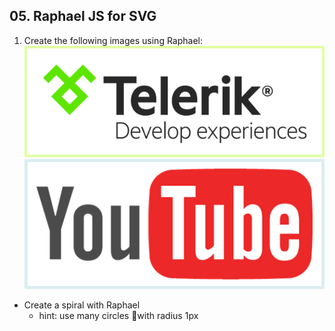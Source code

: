 ## 05. Raphael JS for SVG

1. Create the following images using Raphael:
    ![telerik-logo](01.telerik-logo.png)
    ![youtube-logo](02.youtube-logo.png)
* Create a spiral with Raphael
    * hint: use many circles with radius 1px
